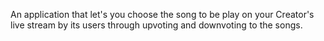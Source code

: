 An application that let's you choose the song to be play on your Creator's live stream by its users through upvoting and downvoting to the songs.
